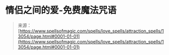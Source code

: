 <!--yml

category: 未分类

date: 2024-06-12 18:51:12

-->

# 情侣之间的爱-免费魔法咒语

> 来源：[https://www.spellsofmagic.com/spells/love_spells/attraction_spells/13054/page.html#0001-01-01](https://www.spellsofmagic.com/spells/love_spells/attraction_spells/13054/page.html#0001-01-01)
